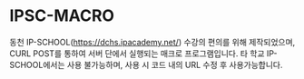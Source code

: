 # IPSC-MACRO
동천 IP-SCHOOL(https://dchs.ipacademy.net/) 수강의 편의를 위해 제작되었으며, CURL POST를 통하여 서버 단에서 실행되는 매크로 프로그램입니다.
타 학교 IP-SCHOOL에서는 사용 불가능하며, 사용 시 코드 내의 URL 수정 후 사용가능합니다.
